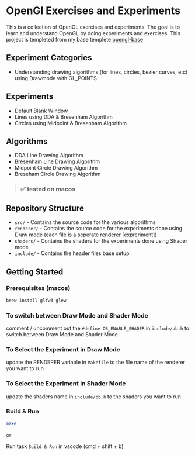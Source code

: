 # OpenGl Exercises and Experiments

This is a collection of OpenGL exercises and experiments. The goal is to learn and understand OpenGL by doing experiments and exercises.
This project is templeted from my base templete [opengl-base](https://github.com/iamabhi747/opengl-base)

## Experiment Categories
- Understanding drawing algorithms (for lines, circles, bezier curves, etc) using Drawmode with GL_POINTS

## Experiments
- Default Blank Window
- Lines using DDA & Bresenham Algorithm
- Circles using Midpoint & Bresenham Algorithm

## Algorithms
- DDA Line Drawing Algorithm
- Bresenham Line Drawing Algorithm
- Midpoint Circle Drawing Algorithm
- Breseham Circle Drawing Algorithm

>### ✅ tested on macos

## Repository Structure
- `src/` - Contains the source code for the various algorithms
- `renderer/` - Contains the source code for the experiments done using Draw mode (each file is a seperate renderer [expreriment])
- `shaders/` - Contains the shaders for the experiments done using Shader mode
- `include/` - Contains the header files base setup

## Getting Started

### Prerequisites (macos)
```bash
brew install glfw3 glew
```

### To switch between Draw Mode and Shader Mode
comment / uncomment out the `#define OB_ENABLE_SHADER` in `include/ob.h` to switch between Draw Mode and Shader Mode

### To Select the Experiment in Draw Mode
update the RENDERER variable in `Makefile` to the file name of the renderer you want to run

### To Select the Experiment in Shader Mode
update the shaders name in `include/ob.h` to the shaders you want to run


### Build & Run
```bash
make
```
or

Run task `Build & Run` in vscode (cmd + shift + b)